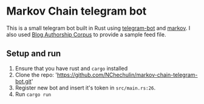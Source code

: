 # Markov Chain telegram bot

This is a small telegram bot built in Rust using [telegram-bot](https://github.com/telegram-rs/telegram-bot) and [markov](https://github.com/aatxe/markov).
I also used [Blog Authorship Corpus](https://www.kaggle.com/rtatman/blog-authorship-corpus) to provide a sample feed file.

## Setup and run

1. Ensure that you have rust and `cargo` installed
2. Clone the repo: 'https://github.com/NChechulin/markov-chain-telegram-bot.git'
3. Register new bot and insert it's token in `src/main.rs:26`.
4. Run `cargo run`
